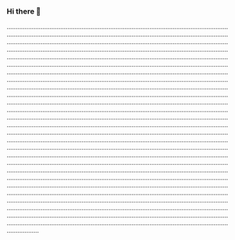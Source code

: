 ### Hi there 👋

......................................................................................................................................................................................................................................................................................................................................................................................................................................................................................................................................................................................................................................................................................................................................................................................................................................................................................................................................................................................................................................................................................................................................................................................................................................................................................................................................................................................................................................................................................................................................................................................................................................................................................................................................................................................................................................................................................................................................................................................................................................................................................................................................................................................................................................................................................................................................................................................................................................................................................................................................................................................................................................................................................................................................................................................................................................................................................................................................................................................................................................................................................................................................................................................................................................................................................................................................................................................................................................................................................................